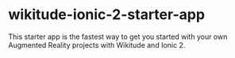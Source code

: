 # wikitude-ionic-2-starter-app
This starter app is the fastest way to get you started with your own Augmented Reality projects with Wikitude and Ionic 2.
